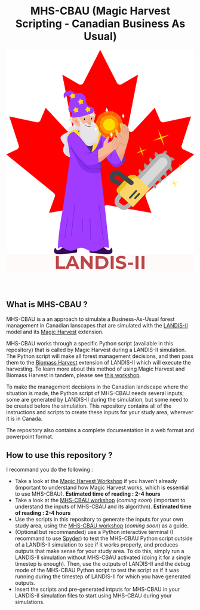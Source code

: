 <center>
	<h1>MHS-CBAU (Magic Harvest Scripting - Canadian Business As Usual)</h1>
	<img src="./logo/Logo_MHS-CBAU.svg" align="center">
</center>

</br></br>

## What is MHS-CBAU ?

MHS-CBAU is a an approach to simulate a Business-As-Usual forest management in Canadian lanscapes that are simulated with the [LANDIS-II](https://www.landis-ii.org/) model and its [Magic Harvest](https://github.com/Klemet/LANDIS-II-Magic-Harvest) extension.

MHS-CBAU works through a specific Python script (available in this repository) that is called by Magic Harvest during a LANDIS-II simulation. The Python script will make all forest management decisions, and then pass them to the [Biomass Harvest](https://github.com/LANDIS-II-Foundation/Extension-Biomass-Harvest/) extension of LANDIS-II which will execute the harvesting. To learn more about this method of using Magic Harvest and Biomass Harvest in tandem, please see [this workshop](https://klemet.github.io/Workshop-MagicHarvest/).

To make the management decisions in the Canadian landscape where the situation is made, the Python script of MHS-CBAU needs several inputs; some are generated by LANDIS-II during the simulation, but some need to be created before the simulation. This repository contains all of the instructions and scripts to create these inputs for your study area, wherever it is in Canada.

The repository also contains a complete documentation in a web format and powerpoint format. 

## How to use this repository ?

I recommand you do the following :

- Take a look at the [Magic Harvest Workshop](https://klemet.github.io/Workshop-MagicHarvest/) if you haven't already (important to understand how Magic Harvest works, which is essential to use MHS-CBAU). **Estimated time of reading : 2-4 hours**
- Take a look at the [MHS-CBAU workshop]() (*coming soon*) (important to understand the inputs of MHS-CBAU and its algorithm). **Estimated time of reading : 2-4 hours**
- Use the scripts in this repository to generate the inputs for your own study area, using the [MHS-CBAU workshop]() (*coming soon*) as a guide.
- (Optional but recommanded) use a Python interactive terminal (I recommand to use [Spyder](https://www.spyder-ide.org/)) to test the MHS-CBAU Python script outside of a LANDIS-II simulation to see if it works properly, and produces outputs that make sense for your study area. To do this, simply run a LANDIS-II simulation without MHS-CBAU activated (doing it for a single timestep is enough). Then, use the outputs of LANDIS-II and the debug mode of the MHS-CBAU Python script to test the script as if it was running during the timestep of LANDIS-II for which you have generated outputs.
- Insert the scripts and pre-generated intputs for MHS-CBAU in your LANDIS-II simulation files to start using MHS-CBAU during your simulations.
